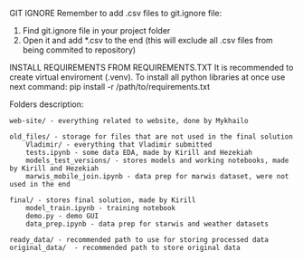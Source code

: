 GIT IGNORE
Remember to add .csv files to git.ignore file:
  1. Find git.ignore file in your project folder
  2. Open it and add *.csv to the end (this will exclude all .csv files from being commited to repository)

INSTALL REQUIREMENTS FROM REQUIREMENTS.TXT
It is recommended to create virtual enviroment (.venv).
To install all python libraries at once use next command:
  pip install -r /path/to/requirements.txt


Folders description:

    web-site/ - everything related to website, done by Mykhailo
    
    old_files/ - storage for files that are not used in the final solution
        Vladimir/ - everything that Vladimir submitted
        tests.ipynb - some data EDA, made by Kirill and Hezekiah
        models_test_versions/ - stores models and working notebooks, made by Kirill and Hezekiah
        marwis_mobile_join.ipynb - data prep for marwis dataset, were not used in the end
        
    final/ - stores final solution, made by Kirill
        model_train.ipynb - training notebook
        demo.py - demo GUI
        data_prep.ipynb - data prep for starwis and weather datasets
        
    ready_data/ - recommended path to use for storing processed data
    original_data/  - recommended path to store original data
